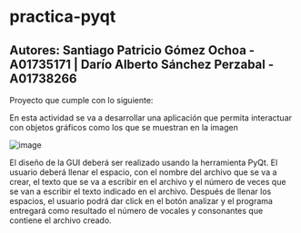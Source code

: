 # practica-pyqt
## Autores: Santiago Patricio Gómez Ochoa - A01735171 | Darío Alberto Sánchez Perzabal - A01738266
Proyecto que cumple con lo siguiente:

En esta actividad se va a desarrollar una aplicación que permita interactuar con objetos gráficos como los que se muestran en la imagen

![image](https://github.com/user-attachments/assets/6f62022f-cc64-4038-9124-5dc99fbb1f73)


El diseño de la GUI deberá ser realizado usando la herramienta PyQt. El usuario deberá llenar el espacio, con el nombre del archivo que se va a crear, el texto que se va a escribir en el archivo y el número de veces que se van a escribir el texto indicado en el archivo.  Después de llenar los espacios, el usuario podrá dar click en el botón analizar y el programa entregará como resultado el número de vocales y consonantes que contiene el archivo creado.
